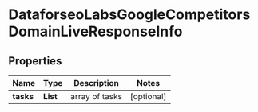 # DataforseoLabsGoogleCompetitorsDomainLiveResponseInfo


## Properties

| Name | Type | Description | Notes |
|------------ | ------------- | ------------- | -------------|
**tasks** | **List<DataforseoLabsGoogleCompetitorsDomainLiveTaskInfo>** | array of tasks |[optional]|